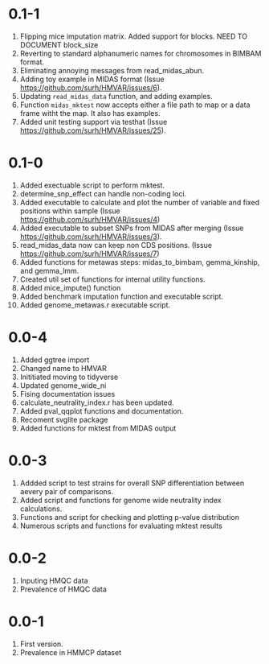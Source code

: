 # 0.1-1
1. Flipping mice imputation matrix. Added support for blocks.
NEED TO DOCUMENT block_size
2. Reverting to standard alphanumeric names for chromosomes
in BIMBAM format.
3. Eliminating annoying messages from read_midas_abun.
4. Adding toy example in MIDAS format (Issue
https://github.com/surh/HMVAR/issues/6).
5. Updating `read_midas_data` function, and adding examples.
6. Function `midas_mktest` now accepts either a file path to map
or a data frame witht the map. It also has examples.
7. Added unit testing support via testhat (Issue
https://github.com/surh/HMVAR/issues/25).

# 0.1-0
1. Added exectuable script to perform mktest.
2. determine_snp_effect can handle non-coding loci.
3. Added executable to calculate and plot the number of
variable and fixed positions within sample (Issue
https://github.com/surh/HMVAR/issues/4)
4. Added executable to subset SNPs from MIDAS after merging 
(Issue https://github.com/surh/HMVAR/issues/3).
6. read_midas_data now can keep non CDS positions.
(Issue https://github.com/surh/HMVAR/issues/7)
7. Added functions for metawas steps: midas_to_bimbam,
gemma_kinship, and gemma_lmm.
8. Created util set of functions for internal utility functions.
9. Added mice_impute() function
10. Added benchmark imputation function and executable script.
11. Added genome_metawas.r executable script.

# 0.0-4
1. Added ggtree import
2. Changed name to HMVAR
3. Inititiated moving to tidyverse
4. Updated genome_wide_ni
5. Fising documentation issues
6. calculate_neutrality_index.r has been updated.
7. Added pval_qqplot functions and documentation.
8. Recoment svglite package
9. Added functions for mktest from MIDAS output

# 0.0-3
1. Addded script to test strains for overall SNP
differentiation between aevery pair of comparisons.
2. Added script and functions for genome wide neutrality index
calculations.
3. Functions and script for checking and plotting p-value distribution
4. Numerous scripts and functions for evaluating mktest
results

# 0.0-2
1. Inputing HMQC data
2. Prevalence of HMQC data

# 0.0-1
1. First version.
2. Prevalence in HMMCP dataset
